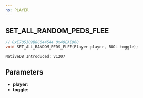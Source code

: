 ```yaml
---
ns: PLAYER
---
```

## SET_ALL_RANDOM_PEDS_FLEE

```c
// 0xE705309B8C6445A4 0x49EAE968
void SET_ALL_RANDOM_PEDS_FLEE(Player player, BOOL toggle);
```

```
NativeDB Introduced: v1207
```

## Parameters
* **player**:
* **toggle**:
